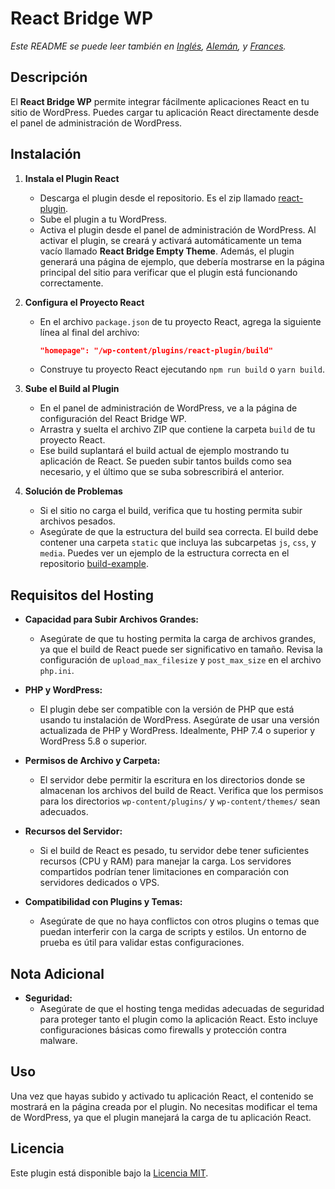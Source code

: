 # React Bridge WP

_Este README se puede leer también en [Inglés](README.md), [Alemán](README.de.md), y [Frances](README.fr.md)._

## Descripción

El **React Bridge WP** permite integrar fácilmente aplicaciones React en tu sitio de WordPress. Puedes cargar tu aplicación React directamente desde el panel de administración de WordPress.

## Instalación

1. **Instala el Plugin React**

   - Descarga el plugin desde el repositorio. Es el zip llamado [react-plugin](https://github.com/pascualmanuel/WP-React-Bridge/blob/main/react-plugin.zip).
   - Sube el plugin a tu WordPress.
   - Activa el plugin desde el panel de administración de WordPress. Al activar el plugin, se creará y activará automáticamente un tema vacío llamado **React Bridge Empty Theme**. Además, el plugin generará una página de ejemplo, que debería mostrarse en la página principal del sitio para verificar que el plugin está funcionando correctamente.

2. **Configura el Proyecto React**

   - En el archivo `package.json` de tu proyecto React, agrega la siguiente línea al final del archivo:
     ```json
     "homepage": "/wp-content/plugins/react-plugin/build"
     ```
   - Construye tu proyecto React ejecutando `npm run build` o `yarn build`.

3. **Sube el Build al Plugin**

   - En el panel de administración de WordPress, ve a la página de configuración del React Bridge WP.
   - Arrastra y suelta el archivo ZIP que contiene la carpeta `build` de tu proyecto React.
   - Ese build suplantará el build actual de ejemplo mostrando tu aplicación de React. Se pueden subir tantos builds como sea necesario, y el último que se suba sobrescribirá el anterior.

4. **Solución de Problemas**

   - Si el sitio no carga el build, verifica que tu hosting permita subir archivos pesados.
   - Asegúrate de que la estructura del build sea correcta. El build debe contener una carpeta `static` que incluya las subcarpetas `js`, `css`, y `media`. Puedes ver un ejemplo de la estructura correcta en el repositorio [build-example](https://github.com/pascualmanuel/WP-React-Bridge/tree/main/build-example).

## Requisitos del Hosting

- **Capacidad para Subir Archivos Grandes:**

  - Asegúrate de que tu hosting permita la carga de archivos grandes, ya que el build de React puede ser significativo en tamaño. Revisa la configuración de `upload_max_filesize` y `post_max_size` en el archivo `php.ini`.

- **PHP y WordPress:**

  - El plugin debe ser compatible con la versión de PHP que está usando tu instalación de WordPress. Asegúrate de usar una versión actualizada de PHP y WordPress. Idealmente, PHP 7.4 o superior y WordPress 5.8 o superior.

- **Permisos de Archivo y Carpeta:**

  - El servidor debe permitir la escritura en los directorios donde se almacenan los archivos del build de React. Verifica que los permisos para los directorios `wp-content/plugins/` y `wp-content/themes/` sean adecuados.

- **Recursos del Servidor:**

  - Si el build de React es pesado, tu servidor debe tener suficientes recursos (CPU y RAM) para manejar la carga. Los servidores compartidos podrían tener limitaciones en comparación con servidores dedicados o VPS.

- **Compatibilidad con Plugins y Temas:**
  - Asegúrate de que no haya conflictos con otros plugins o temas que puedan interferir con la carga de scripts y estilos. Un entorno de prueba es útil para validar estas configuraciones.

## Nota Adicional

- **Seguridad:**
  - Asegúrate de que el hosting tenga medidas adecuadas de seguridad para proteger tanto el plugin como la aplicación React. Esto incluye configuraciones básicas como firewalls y protección contra malware.

## Uso

Una vez que hayas subido y activado tu aplicación React, el contenido se mostrará en la página creada por el plugin. No necesitas modificar el tema de WordPress, ya que el plugin manejará la carga de tu aplicación React.

## Licencia

Este plugin está disponible bajo la [Licencia MIT](enlace-a-la-licencia).
